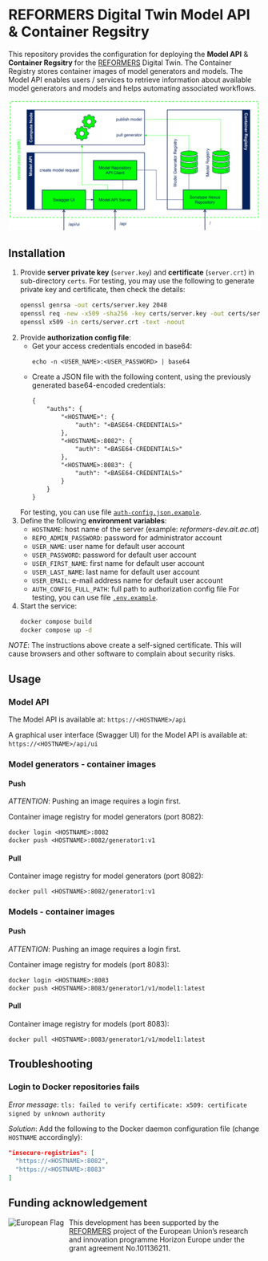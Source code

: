 # REFORMERS Digital Twin Model API & Container Regsitry

This repository provides the configuration for deploying the **Model API** & **Container Regsitry** for the [REFORMERS] Digital Twin.
The Container Registry stores container images of model generators and models.
The Model API enables users / services to retrieve information about available model generators and models and helps automating associated workflows.

![Overview of the components of the REFORMERS Digital Twin Model API & Container Regsitry](img/model-api-and-registry-overview.svg "REFORMERS Digital Twin Model API & Container Regsitry")

## Installation

1. Provide **server private key** (`server.key`) and **certificate** (`server.crt`) in sub-directory `certs`.
   For testing, you may use the following to generate private key and certificate, then check the details:
   ``` bash
   openssl genrsa -out certs/server.key 2048
   openssl req -new -x509 -sha256 -key certs/server.key -out certs/server.crt -config certs/certs.cfg -days 3650
   openssl x509 -in certs/server.crt -text -noout
   ```
2. Provide **authorization config file**:
   + Get your access credentials encoded in base64:
     ```
     echo -n <USER_NAME>:<USER_PASSWORD> | base64
     ```
   + Create a JSON file with the following content, using the previously generated base64-encoded credentials:
     ```
     {
         "auths": {
             "<HOSTNAME>": {
                 "auth": "<BASE64-CREDENTIALS>"
             },
             "<HOSTNAME>:8082": {
                 "auth": "<BASE64-CREDENTIALS>"
             },
             "<HOSTNAME>:8083": {
                 "auth": "<BASE64-CREDENTIALS>"
             }
         }
     }
     ```
   For testing, you can use file [`auth-config.json.example`](./auth-config.json.example).
3. Define the following **environment variables**:
   + `HOSTNAME`: host name of the server (example: *reformers-dev.ait.ac.at*)
   + `REPO_ADMIN_PASSWORD`: password for administrator account
   + `USER_NAME`: user name for default user account
   + `USER_PASSWORD`: password for default user account
   + `USER_FIRST_NAME`: first name for default user account
   + `USER_LAST_NAME`: last name for default user account
   + `USER_EMAIL`: e-mail address name for default user account
   + `AUTH_CONFIG_FULL_PATH`: full path to authorization config file
   For testing, you can use file [`.env.example`](./.env.example).
4. Start the service:
   ``` bash
   docker compose build
   docker compose up -d
   ```

*NOTE*:
The instructions above create a self-signed certificate.
This will cause browsers and other software to complain about security risks.

## Usage

### Model API

The Model API is available at: `https://<HOSTNAME>/api`

A graphical user interface (Swagger UI) for the Model API is available at: `https://<HOSTNAME>/api/ui`

### Model generators - container images

#### Push

_ATTENTION_: Pushing an image requires a login first.

Container image registry for model generators (port 8082):
```
docker login <HOSTNAME>:8082
docker push <HOSTNAME>:8082/generator1:v1
```

#### Pull

Container image registry for model generators (port 8082):
```
docker pull <HOSTNAME>:8082/generator1:v1
```

### Models - container images

#### Push

_ATTENTION_: Pushing an image requires a login first.

Container image registry for models (port 8083):
```
docker login <HOSTNAME>:8083
docker push <HOSTNAME>:8083/generator1/v1/model1:latest
```

#### Pull

Container image registry for models (port 8083):
```
docker pull <HOSTNAME>:8083/generator1/v1/model1:latest
```

## Troubleshooting

### Login to Docker repositories fails

_Error message_: `tls: failed to verify certificate: x509: certificate signed by unknown authority`

_Solution_: Add the following to the Docker daemon configuration file (change `HOSTNAME` accordingly):
```json
"insecure-registries": [
  "https://<HOSTNAME>:8082",
  "https://<HOSTNAME>:8083"
]
```

## Funding acknowledgement

<img alt="European Flag" src="https://upload.wikimedia.org/wikipedia/commons/thumb/b/b7/Flag_of_Europe.svg/330px-Flag_of_Europe.svg.png" align="left" style="margin-right: 10px" height="57"/> This development has been supported by the [REFORMERS] project of the European Union’s research and innovation programme Horizon Europe under the grant agreement No.101136211.

[REFORMERS]: https://reformers-energyvalleys.eu/
